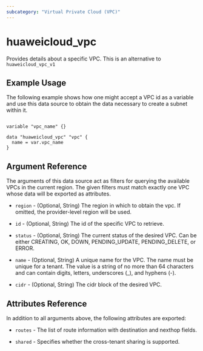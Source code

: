 ```yaml
---
subcategory: "Virtual Private Cloud (VPC)"
---
```


# huaweicloud\_vpc

Provides details about a specific VPC.
This is an alternative to `huaweicloud_vpc_v1`

## Example Usage

The following example shows how one might accept a VPC id as a variable and use this data source to obtain the data necessary to create a subnet within it.

```hcl

variable "vpc_name" {}

data "huaweicloud_vpc" "vpc" {
  name = var.vpc_name
}

```

## Argument Reference

The arguments of this data source act as filters for querying the available VPCs in the current region. The given filters must match exactly one VPC whose data will be exported as attributes.

* `region` - (Optional, String) The region in which to obtain the vpc. If omitted, the provider-level region will be used.

* `id` - (Optional, String) The id of the specific VPC to retrieve.

* `status` - (Optional, String) The current status of the desired VPC. Can be either CREATING, OK, DOWN, PENDING_UPDATE, PENDING_DELETE, or ERROR.

* `name` - (Optional, String) A unique name for the VPC. The name must be unique for a tenant. The value is a string of no more than 64 characters and can contain digits, letters, underscores (_), and hyphens (-).

* `cidr` - (Optional, String) The cidr block of the desired VPC.



## Attributes Reference

In addition to all arguments above, the following attributes are exported:

* `routes` - The list of route information with destination and nexthop fields.

* `shared` - Specifies whether the cross-tenant sharing is supported.
